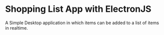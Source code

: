 # Shopping List App with ElectronJS
A Simple Desktop application in which items can be added to a list of items in realtime.
